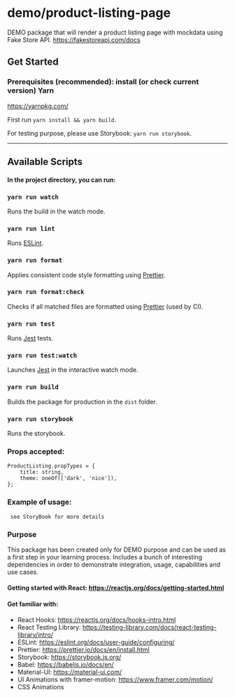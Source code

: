 # demo/product-listing-page

DEMO package that will render a product listing page with mockdata using Fake Store API.
https://fakestoreapi.com/docs

## Get Started

### Prerequisites (recommended): install (or check current version) Yarn
https://yarnpkg.com/

First run `yarn install && yarn build`.

For testing purpose, please use Storybook: `yarn run storybook`.

---

## Available Scripts

#### In the project directory, you can run:

### `yarn run watch`

Runs the build in the watch mode.

### `yarn run lint`

Runs [ESLint](https://eslint.org/).

### `yarn run format`

Applies consistent code style formatting using [Prettier](https://prettier.io/).

### `yarn run format:check`

Checks if all matched files are formatted using [Prettier](https://prettier.io/) (used by CI).

### `yarn run test`

Runs [Jest](https://jestjs.io/) tests.

### `yarn run test:watch`

Launches [Jest](https://jestjs.io/) in the interactive watch mode.

### `yarn run build`

Builds the package for production in the `dist` folder.

### `yarn run storybook`

Runs the storybook.

### Props accepted:

```
ProductListing.propTypes = {
    title: string,
    theme: oneOf(['dark', 'nice']),
};
```

### Example of usage:

```
 see StoryBook for more details
```

### Purpose 

This package has been created only for DEMO purpose and can be used as a first step in your learning process.
Includes a bunch of interesting dependencies in order to demonstrate integration, usage, capabilities and use cases. 

#### Getting started with React: https://reactjs.org/docs/getting-started.html

#### Get familiar with:

- React Hooks: https://reactjs.org/docs/hooks-intro.html
- React Testing Library: https://testing-library.com/docs/react-testing-library/intro/
- ESLint: https://eslint.org/docs/user-guide/configuring/
- Prettier: https://prettier.io/docs/en/install.html
- Storybook: https://storybook.js.org/
- Babel: https://babeljs.io/docs/en/
- Material-UI: https://material-ui.com/
- UI Animations with framer-motion: https://www.framer.com/motion/
- CSS Animations
